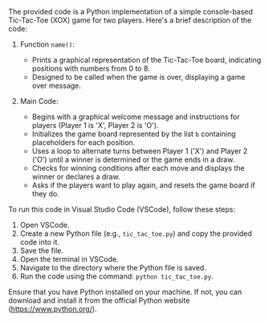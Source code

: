 The provided code is a Python implementation of a simple console-based Tic-Tac-Toe (XOX) game for two players. Here's a brief description of the code:

1. Function `name()`:
   - Prints a graphical representation of the Tic-Tac-Toe board, indicating positions with numbers from 0 to 8.
   - Designed to be called when the game is over, displaying a game over message.

2. Main Code:
   - Begins with a graphical welcome message and instructions for players (Player 1 is 'X', Player 2 is 'O').
   - Initializes the game board represented by the list `b` containing placeholders for each position.
   - Uses a loop to alternate turns between Player 1 ('X') and Player 2 ('O') until a winner is determined or the game ends in a draw.
   - Checks for winning conditions after each move and displays the winner or declares a draw.
   - Asks if the players want to play again, and resets the game board if they do.

To run this code in Visual Studio Code (VSCode), follow these steps:

1. Open VSCode.
2. Create a new Python file (e.g., `tic_tac_toe.py`) and copy the provided code into it.
3. Save the file.
4. Open the terminal in VSCode.
5. Navigate to the directory where the Python file is saved.
6. Run the code using the command: `python tic_tac_toe.py`.

Ensure that you have Python installed on your machine. If not, you can download and install it from the official Python website (https://www.python.org/).

